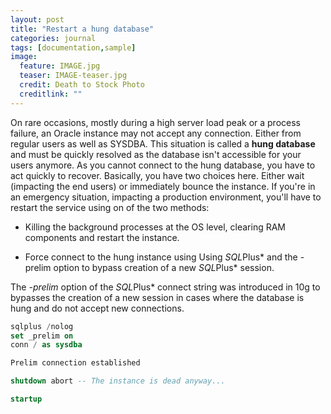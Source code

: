 ```yaml
---
layout: post
title: "Restart a hung database"
categories: journal
tags: [documentation,sample]
image:
  feature: IMAGE.jpg
  teaser: IMAGE-teaser.jpg
  credit: Death to Stock Photo
  creditlink: ""
---
```


On rare occasions, mostly during a high server load peak or a process failure, an Oracle instance may not accept any connection. Either from regular users as well as SYSDBA.
This situation is called a **hung database** and must be quickly resolved as the database isn't accessible for your users anymore.
As you cannot connect to the hung database, you have to act quickly to recover. Basically, you have two choices here. Either wait (impacting the end users) or immediately bounce the instance.
If you're in an emergency situation, impacting a production environment, you'll have to restart the service using on of the two methods:

- Killing the background processes at the OS level, clearing RAM components and restart the instance.

- Force connect to the hung instance using Using *SQL*Plus* and the -prelim option to bypass creation of a new *SQL*Plus* session.

The *-prelim* option of the *SQL*Plus* connect string was introduced in 10g to bypasses the creation of a new session in cases where the database is hung and do not accept new connections.

``` SQL
sqlplus /nolog
set _prelim on
conn / as sysdba

Prelim connection established

shutdown abort -- The instance is dead anyway...

startup
```
